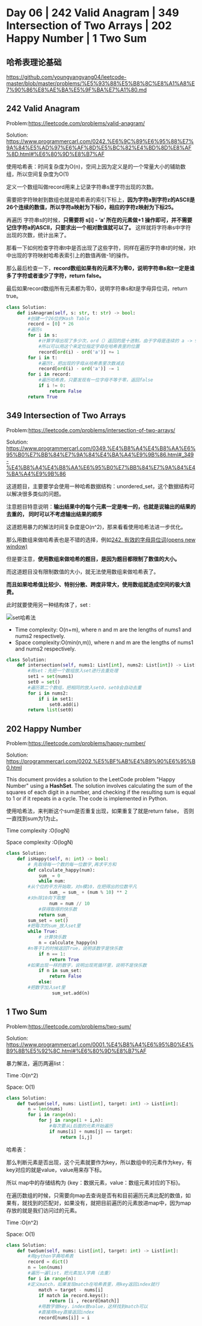 # Day 06 | 242 Valid Anagram | 349 Intersection of Two Arrays | 202 Happy Number | 1 Two Sum

## 哈希表理论基础

https://github.com/youngyangyang04/leetcode-master/blob/master/problems/%E5%93%88%E5%B8%8C%E8%A1%A8%E7%90%86%E8%AE%BA%E5%9F%BA%E7%A1%80.md

## 242 Valid Anagram

Problem:https://leetcode.com/problems/valid-anagram/

Solution: https://www.programmercarl.com/0242.%E6%9C%89%E6%95%88%E7%9A%84%E5%AD%97%E6%AF%8D%E5%BC%82%E4%BD%8D%E8%AF%8D.html#%E6%80%9D%E8%B7%AF

使用哈希表：时间复杂度为O(n)，空间上因为定义是的一个常量大小的辅助数组，所以空间复杂度为O(1)

定义一个数组叫做record用来上记录字符串s里字符出现的次数。

需要把字符映射到数组也就是哈希表的索引下标上，**因为字符a到字符z的ASCII是26个连续的数值，所以字符a映射为下标0，相应的字符z映射为下标25。**

再遍历 字符串s的时候，**只需要将 s[i] - ‘a’ 所在的元素做+1 操作即可，并不需要记住字符a的ASCII，只要求出一个相对数值就可以了。** 这样就将字符串s中字符出现的次数，统计出来了。

那看一下如何检查字符串t中是否出现了这些字符，同样在遍历字符串t的时候，对t中出现的字符映射哈希表索引上的数值再做-1的操作。

那么最后检查一下，**record数组如果有的元素不为零0，说明字符串s和t一定是谁多了字符或者谁少了字符，return false。**

最后如果record数组所有元素都为零0，说明字符串s和t是字母异位词，return true。

~~~python
class Solution:
    def isAnagram(self, s: str, t: str) -> bool:
        #创建一个26位的Hash Table
        record = [0] * 26
        #遍历s
        for i in s:
            #计算字母出现了多少次，ord（）返回的是十进制，由于字母是连续的 a -> 97， b -> 98..., 
            #所以可以用这个来定位指定字母在哈希表里的位置
            record[ord(i) - ord('a')] += 1
        for i in t:
            #遍历t，把出现的字母从哈希表里次数减去
            record[ord(i) - ord('a')] -= 1
        for i in record:
            #遍历哈希表，只要发现有一位字母不等于零，返回false
            if i != 0:
                return False
        return True
~~~



## 349 Intersection of Two Arrays

Problem:https://leetcode.com/problems/intersection-of-two-arrays/

Solution: https://www.programmercarl.com/0349.%E4%B8%A4%E4%B8%AA%E6%95%B0%E7%BB%84%E7%9A%84%E4%BA%A4%E9%9B%86.html#_349-%E4%B8%A4%E4%B8%AA%E6%95%B0%E7%BB%84%E7%9A%84%E4%BA%A4%E9%9B%86

这道题目，主要要学会使用一种哈希数据结构：unordered_set，这个数据结构可以解决很多类似的问题。

注意题目特意说明：**输出结果中的每个元素一定是唯一的，也就是说输出的结果的去重的， 同时可以不考虑输出结果的顺序**

这道题用暴力的解法时间复杂度是O(n^2)，那来看看使用哈希法进一步优化。

那么用数组来做哈希表也是不错的选择，例如[242. 有效的字母异位词(opens new window)](https://programmercarl.com/0242.有效的字母异位词.html)

但是要注意，**使用数组来做哈希的题目，是因为题目都限制了数值的大小。**

而这道题目没有限制数值的大小，就无法使用数组来做哈希表了。

**而且如果哈希值比较少、特别分散、跨度非常大，使用数组就造成空间的极大浪费。**

此时就要使用另一种结构体了，set :

![set哈希法](https://code-thinking-1253855093.file.myqcloud.com/pics/20220707173513.png)

- Time complexity: O(n+m), where n and m are the lengths of nums1 and nums2 respectively.
- Space complexity:O(min(n,m)), where n and m are the lengths of nums1 and nums2 respectively.

~~~python
class Solution:
    def intersection(self, nums1: List[int], nums2: List[int]) -> List[int]:
        #用set：先把一个数组放入set进行去重处理
        set1 = set(nums1)
        set0 = set()
        #遍历第二个数组，把相同的放入set0，set0会自动去重
        for i in nums2:
            if i in set1:
                set0.add(i)
        return list(set0)
~~~

## 202 Happy Number



Problem:https://leetcode.com/problems/happy-number/

Solution: https://programmercarl.com/0202.%E5%BF%AB%E4%B9%90%E6%95%B0.html

This document provides a solution to the LeetCode problem "Happy Number" using a **HashSet**. The solution involves calculating the sum of the squares of each digit in a number, and checking if the resulting sum is equal to 1 or if it repeats in a cycle. The code is implemented in Python.

使用哈希法，来判断这个sum是否重复出现，如果重复了就是return false， 否则一直找到sum为1为止。

Time complexity :O(logN)

Space complexity :O(logN)

~~~python
class Solution:
    def isHappy(self, n: int) -> bool:
        # 先取得每一个数的每一位数字,再求平方和
        def calculate_happy(num):
            sum_ = 0
            while num:
        #从个位的平方开始取，对n模10，在把得出的位数平凡
                sum_ = sum_ + (num % 10) ** 2
        #对n除10向下取整
                num = num // 10 
            #获得取得的快乐数
            return sum_
        sum_set = set()
        #把每次的sum_放入set里
        while True:
            # 计算快乐数
            n = calculate_happy(n)
        #n等于1的时候返回True，说明该数字是快乐数
            if n == 1:
                return True
        #如果出现一样的数字，说明出现死循环里，说明不是快乐数
            if n in sum_set:
                return False
            else:
        #把数字加入set里
                 sum_set.add(n)
~~~



## 1 Two Sum

Problem:https://leetcode.com/problems/two-sum/

Solution: https://www.programmercarl.com/0001.%E4%B8%A4%E6%95%B0%E4%B9%8B%E5%92%8C.html#%E6%80%9D%E8%B7%AF

暴力解法，遍历两遍list：

Time :O(n^2)

Space: O(1)

~~~python
class Solution:
    def twoSum(self, nums: List[int], target: int) -> List[int]:
        n = len(nums)
        for i in range(n):
            for j in range(1 + i,n):
                #每次要从i后面的元素开始遍历
                if nums[i] + nums[j] == target:
                    return [i,j]
~~~

哈希表：

那么判断元素是否出现，这个元素就要作为key，所以数组中的元素作为key，有key对应的就是value，value用来存下标。

所以 map中的存储结构为 {key：数据元素，value：数组元素对应的下标}。

在遍历数组的时候，只需要向map去查询是否有和目前遍历元素比配的数值，如果有，就找到的匹配对，如果没有，就把目前遍历的元素放进map中，因为map存放的就是我们访问过的元素。

Time :O(n^2)

Space: O(1)

~~~python
class Solution:
    def twoSum(self, nums: List[int], target: int) -> List[int]:
        #用python字典哈希表
        record = dict()
        n = len(nums)
        #遍历一遍list，把元素加入字典（去重）
        for i in range(n):
        #定义match，如果发现match在哈希表里，用key返回index就行
            match = target - nums[i]
            if match in record.keys():
                return [i , record[match]]
            #用数字做key，index做value，这样找到match可以
            #直接用key直接返回index
            record[nums[i]] = i
~~~

